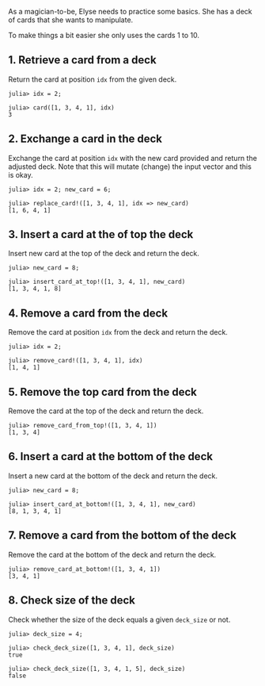 As a magician-to-be, Elyse needs to practice some basics.
She has a deck of cards that she wants to manipulate.

To make things a bit easier she only uses the cards 1 to 10.

## 1. Retrieve a card from a deck

Return the card at position `idx` from the given deck.

```julia-repl
julia> idx = 2;

julia> card([1, 3, 4, 1], idx)
3
```

## 2. Exchange a card in the deck

Exchange the card at position `idx` with the new card provided and return the adjusted deck.
Note that this will mutate (change) the input vector and this is okay.

```julia-repl
julia> idx = 2; new_card = 6;

julia> replace_card!([1, 3, 4, 1], idx => new_card)
[1, 6, 4, 1]
```

## 3. Insert a card at the of top the deck

Insert new card at the top of the deck and return the deck.

```julia-repl
julia> new_card = 8;

julia> insert_card_at_top!([1, 3, 4, 1], new_card)
[1, 3, 4, 1, 8]
```

## 4. Remove a card from the deck

Remove the card at position `idx` from the deck and return the deck.

```julia-repl
julia> idx = 2;

julia> remove_card!([1, 3, 4, 1], idx)
[1, 4, 1]
```

## 5. Remove the top card from the deck

Remove the card at the top of the deck and return the deck.

```julia-repl
julia> remove_card_from_top!([1, 3, 4, 1])
[1, 3, 4]
```

## 6. Insert a card at the bottom of the deck

Insert a new card at the bottom of the deck and return the deck.

```julia-repl
julia> new_card = 8;

julia> insert_card_at_bottom!([1, 3, 4, 1], new_card)
[8, 1, 3, 4, 1]
```

## 7. Remove a card from the bottom of the deck

Remove the card at the bottom of the deck and return the deck.

```julia-repl
julia> remove_card_at_bottom!([1, 3, 4, 1])
[3, 4, 1]
```

## 8. Check size of the deck

Check whether the size of the deck equals a given `deck_size` or not.

```julia-repl
julia> deck_size = 4;

julia> check_deck_size([1, 3, 4, 1], deck_size)
true

julia> check_deck_size([1, 3, 4, 1, 5], deck_size)
false
```
